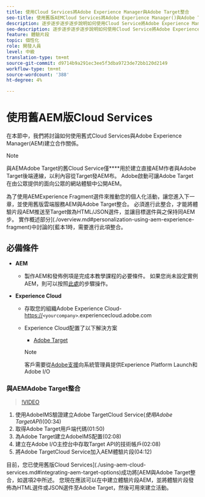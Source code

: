 ```yaml
---
title: 使用Cloud Services將Adobe Experience Manager與Adobe Target整合
seo-title: 使用舊版AEMCloud Services將Adobe Experience Manager()與Adobe Target整合
description: 逐步逐步逐步逐步說明如何使用Cloud Service將Adobe Experience Manager()與Adobe TargetAEM整合
seo-description: 逐步逐步逐步逐步說明如何使用Cloud Service將Adobe Experience Manager()與Adobe TargetAEM整合
feature: 體驗片段
topic: 個性化
role: 開發人員
level: 中級
translation-type: tm+mt
source-git-commit: d9714b9a291ec3ee5f3dba9723de72bb120d2149
workflow-type: tm+mt
source-wordcount: '388'
ht-degree: 4%

---
```



# 使用舊AEM版Cloud Services

在本節中，我們將討論如何使用舊式Cloud Services與Adobe Experience Manager(AEM)建立合作關係。

>[!NOTE]
>
> 與AEMAdobe Target的舊Cloud Service僅&#x200B;****&#x200B;用於建立直接AEM作者與Adobe Target後端連線，以利內容從Target發AEM布。 Adobe啟動可讓Adobe Target在由公眾提供的面向公眾的網站體驗中公開AEM。

為了使用AEMExperience Fragment選件來推動您的個人化活動，讓您進入下一章，並使用舊版雲端服務AEM與Adobe Target整合。 必須進行此整合，才能將體驗片段AEM推送至Target做為HTML/JSON選件，並讓目標選件與之保持同AEM步。 實作概述部分](./overview.md#personalization-using-aem-experience-fragment)中討論的[藍本1時，需要進行此項整合。

## 必備條件

* **AEM**

   * 製作AEM和發佈例項是完成本教學課程的必要條件。 如果您尚未設定實例AEM，則可以按照[此處](./implementation.md#set-up-aem)的步驟操作。

* **Experience Cloud**
   * 存取您的組織Adobe Experience Cloud- <https://>`<yourcompany>`.experiencecloud.adobe.com
   * Experience Cloud配置了以下解決方案
      * [Adobe Target](https://experiencecloud.adobe.com)

      >[!NOTE]
      >
      > 客戶需要從[Adobe支援](https://helpx.adobe.com/tw/contact/enterprise-support.ec.html)向系統管理員提供Experience Platform Launch和Adobe I/O



### 與AEMAdobe Target整合

>[!VIDEO](https://video.tv.adobe.com/v/28428?quality=12&learn=on)

1. 使用AdobeIMS驗證建立Adobe TargetCloud Service(*使用Adobe TargetAPI*)(00:34)
2. 取得Adobe Target用戶端代碼(01:50)
3. 為Adobe Target建立AdobeIMS配置(02:08)
4. 建立在Adobe I/O主控台中存取Target API的技術帳戶(02:08)
5. 將Adobe TargetCloud Service加入AEM體驗片段(04:12)

目前，您已使用舊版Cloud Services](./using-aem-cloud-services.md#integrating-aem-target-options)成功將[AEM與Adobe Target整合，如選項2中所述。 您現在應該可以在中建立體驗片段AEM，並將體驗片段發佈為HTML選件或JSON選件至Adobe Target，然後可用來建立活動。
